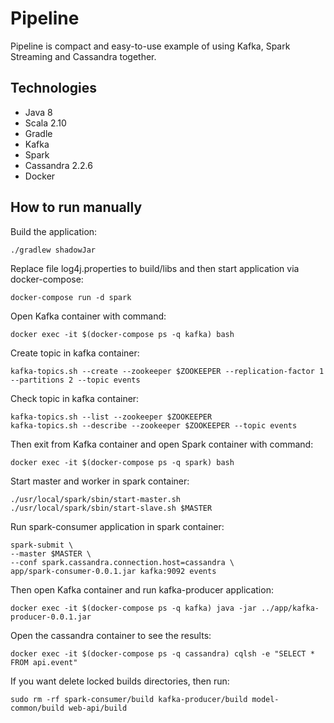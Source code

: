 # Pipeline

Pipeline is compact and easy-to-use example of using Kafka, Spark Streaming and Cassandra together.

## Technologies
- Java 8
- Scala 2.10
- Gradle
- Kafka
- Spark
- Cassandra 2.2.6
- Docker

## How to run manually
Build the application:
```
./gradlew shadowJar
```

Replace file log4j.properties to build/libs and then start application via docker-compose:
```
docker-compose run -d spark
```

Open Kafka container with command:
```
docker exec -it $(docker-compose ps -q kafka) bash
```

Create topic in kafka container:
```
kafka-topics.sh --create --zookeeper $ZOOKEEPER --replication-factor 1 --partitions 2 --topic events
```

Check topic in kafka container:
```
kafka-topics.sh --list --zookeeper $ZOOKEEPER
kafka-topics.sh --describe --zookeeper $ZOOKEEPER --topic events
```

Then exit from Kafka container and open Spark container with command:
```
docker exec -it $(docker-compose ps -q spark) bash
```

Start master and worker in spark container:
```
./usr/local/spark/sbin/start-master.sh
./usr/local/spark/sbin/start-slave.sh $MASTER
```

Run spark-consumer application in spark container:
```
spark-submit \
--master $MASTER \
--conf spark.cassandra.connection.host=cassandra \
app/spark-consumer-0.0.1.jar kafka:9092 events
```

Then open Kafka container and run kafka-producer application:
```
docker exec -it $(docker-compose ps -q kafka) java -jar ../app/kafka-producer-0.0.1.jar
```

Open the cassandra container to see the results:
```
docker exec -it $(docker-compose ps -q cassandra) cqlsh -e "SELECT * FROM api.event"
```

If you want delete locked builds directories, then run:
```
sudo rm -rf spark-consumer/build kafka-producer/build model-common/build web-api/build
```
